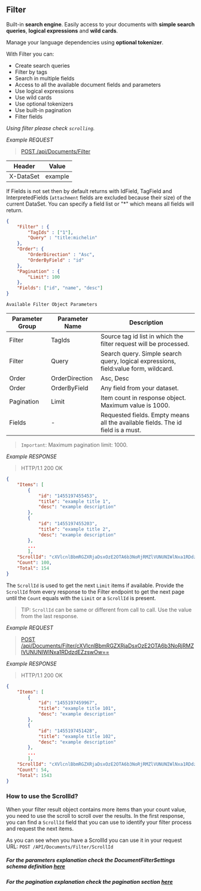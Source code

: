 ## Filter

Built-in **search engine**. Easily access to your documents with **simple search queries**, **logical expressions** and **wild cards**. 

Manage your language dependencies using **optional tokenizer**.

With Filter you can:
* Create search queries
* Filter by tags
* Search in multiple fields
* Access to all the available document fields and parameters
* Use logical expressions
* Use wild cards
* Use optional tokenizers
* Use built-in pagination
* Filter fields

*Using filter please check `scrolling`.*

*Example REQUEST*

> [POST /api/Documents/Filter](#operation--api-Documents-Filter-post)

Header   |Value
---------|---
X-DataSet|example

If Fields is not set then by default returns with IdField, TagField and InterpretedFields (`attachment` fields are excluded because their size) of the current DataSet. You can specify a field list or "*" which means all fields will return.

```JSON
{
    "Filter" : {
        "TagIds" : ["1"],
        "Query" : "title:michelin"
    },
    "Order": {
        "OrderDirection" : "Asc",
        "OrderByField" : "id"
    },
    "Pagination" : {
        "Limit": 100
    },
    "Fields": ["id", "name", "desc"]
}
```

`Available Filter Object Parameters`

Parameter Group |   Parameter Name    |   Description
--- |   --- |   ---
Filter  |   TagIds  |   Source tag id list in which the filter request will be processed.
Filter  |   Query   |   Search query. Simple search query, logical expressions, field:value form, wildcard.
Order   |   OrderDirection  |   Asc, Desc
Order   |   OrderByField    |   Any field from your dataset.
Pagination  |   Limit   |   Item count in response object. Maximum value is 1000.
Fields  |   -   |   Requested fields. Empty means all the available fields. The id field is a must.

> `Important`: Maximum pagination limit: 1000.

*Example RESPONSE*

> HTTP/1.1 200 OK

```JSON
{
    "Items": [
        {
            "id": "1455197455453",
            "title": "example title 1",
            "desc": "example description"
        },
        {
            "id": "1455197455203",
            "title": "example title 2",
            "desc": "example description"
        },
        ...
        ],
    "ScrollId": "cXVlcnlBbmRGZXRjaDsxOzE2OTA6b3NoRjRMZlVUNUNIWlNxa1RDdzdEZzswOw==",
    "Count": 100,
    "Total": 154
}
```

The `ScrollId` is used to get the next `Limit` items if available. Provide the `ScrollId` from every response to the Filter endpoint to get the next page until the `Count` equals with the `Limit` or a `ScrollId` is present. 

> TIP: `ScrollId` can be same or different from call to call. Use the value from the last response.

*Example REQUEST*

> [POST /api/Documents/Filter/cXVlcnlBbmRGZXRjaDsxOzE2OTA6b3NoRjRMZlVUNUNIWlNxa1RDdzdEZzswOw==](#operation--api-Documents-Filter-post)

*Example RESPONSE*

> HTTP/1.1 200 OK

```JSON
{
    "Items": [
        {
            "id": "1455197459967",
            "title": "example title 101",
            "desc": "example description"
        },
        {
            "id": "1455197451428",
            "title": "example title 102",
            "desc": "example description"
        },
        ...
        ],
    "ScrollId": "cXVlcnlBbmRGZXRjaDsxOzE2OTA6b3NoRjRMZlVUNUNIWlNxa1RDdzdEZzswOw==",
    "Count": 54,
    "Total": 1543
}
```

### How to use the ScrollId?

When your filter result object contains more items than your count value, you need to use the scroll to scroll over the results. In the first response, you can find a `ScrollId` field that you can use to identify your filter process and request the next items.

As you can see when you have a ScrollId you can use it in your request URL: `POST /API/Documents/Filter/ScrollId`

##### For the parameters explanation check the DocumentFilterSettings schema definition [here](#/definitions/DocumentFilterSettings)

##### For the pagination explanation check the pagination section [here](#pagination)